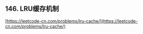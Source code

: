 **146. LRU缓存机制**  
---
[https://leetcode-cn.com/problems/lru-cache/](https://leetcode-cn.com/problems/lru-cache/)  
